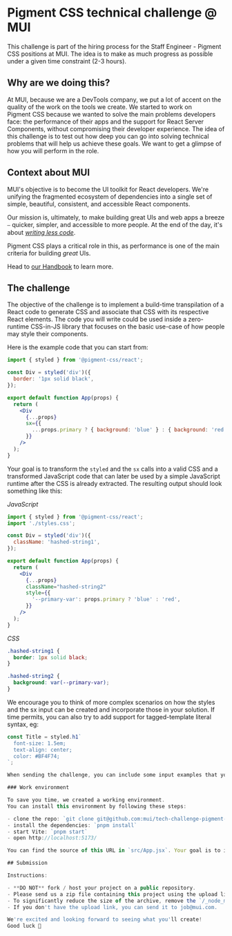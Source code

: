 # Pigment CSS technical challenge @ MUI

This challenge is part of the hiring process for the Staff Engineer - Pigment CSS positions at MUI.
The idea is to make as much progress as possible under a given time constraint (2-3 hours).

## Why are we doing this?

At MUI, because we are a DevTools company, we put a lot of accent on the quality of the work on the tools we create.
We started to work on Pigment CSS because we wanted to solve the main problems developers face: the performance of their apps and the support for React Server Components, without compromising their developer experience.
The idea of this challenge is to test out how deep you can go into solving technical problems that will help us achieve these goals.
We want to get a glimpse of how you will perform in the role.

## Context about MUI

MUI's objective is to become the UI toolkit for React developers.
We're unifying the fragmented ecosystem of dependencies into a single set of simple, beautiful, consistent, and accessible React components.

Our mission is, ultimately, to make building great UIs and web apps a breeze ⎯ quicker, simpler, and accessible to more people.
At the end of the day, it's about [_writing less code_](https://youtu.be/GnO7D5UaDig?t=2451).

Pigment CSS plays a critical role in this, as performance is one of the main criteria for building *great* UIs.

Head to [our Handbook](https://mui-org.notion.site/Why-MUI-d8b8c142a6a44e3aa963f26edf4e03db) to learn more.

## The challenge

The objective of the challenge is to implement a build-time transpilation of a React code to generate CSS and associate that CSS with its respective React elements.
The code you will write could be used inside a zero-runtime CSS-in-JS library that focuses on the basic use-case of how people may style their components.

Here is the example code that you can start from:

```jsx
import { styled } from '@pigment-css/react';

const Div = styled('div')({
  border: '1px solid black',
});

export default function App(props) {
  return (
    <Div
      {...props}
      sx={{
        ...props.primary ? { background: 'blue' } : { background: 'red' },
      }}
    />
  );
}
```

Your goal is to transform the `styled` and the `sx` calls into a valid CSS and a transformed JavaScript code that can later be used by a simple JavaScript runtime after the CSS is already extracted. The resulting output should look something like this:

*JavaScript*

```jsx
import { styled } from '@pigment-css/react';
import './styles.css';

const Div = styled('div')({
  className: 'hashed-string1',
});

export default function App(props) {
  return (
    <Div
      {...props}
      className="hashed-string2"
      style={{
        '--primary-var': props.primary ? 'blue' : 'red',
      }}
    />
  );
}
```

*CSS*

```css
.hashed-string1 {
  border: 1px solid black;
}

.hashed-string2 {
  background: var(--primary-var);
}
```

We encourage you to think of more complex scenarios on how the styles and the sx input can be created and incorporate those in your solution.
If time permits, you can also try to add support for tagged-template literal syntax, eg:

```js
const Title = styled.h1`
  font-size: 1.5em;
  text-align: center;
  color: #BF4F74;
`;

When sending the challenge, you can include some input examples that you used as a test-cases.

### Work environment

To save you time, we created a working environment.
You can install this environment by following these steps:

- clone the repo: `git clone git@github.com:mui/tech-challenge-pigment-css.git`
- install the dependencies: `pnpm install`
- start Vite: `pnpm start`
- open http://localhost:5173/

You can find the source of this URL in `src/App.jsx`. Your goal is to implement the `utils/transform.js` function that is responsible for doing the transformation. You can use the example code from above in the Input code textarea and check the results of the generated JavaScript and CSS.

## Submission

Instructions:

- **DO NOT** fork / host your project on a public repository.
- Please send us a zip file containing this project using the upload link that we have provided by email (**with** the _.git_ folder).
- To significantly reduce the size of the archive, remove the `/_node_modules_/` folder.
- If you don't have the upload link, you can send it to job@mui.com.

We're excited and looking forward to seeing what you'll create!
Good luck 🚀
